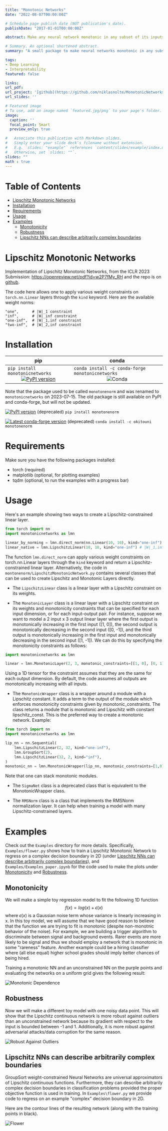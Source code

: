 ```yaml
---
title: "Monotonic Networks"
date: "2022-08-07T00:00:00Z"

# Schedule page publish date (NOT publication's date).
publishDate: "2017-01-01T00:00:00Z"

abstract: Make any neural network monotonic in any subset of its inputs. This inductive bias is especially important for fairness and interpretability considerations.

# Summary. An optional shortened abstract.
summary: "A small package to make neural networks monotonic in any subset of their inputs (this works for individual neurons, too!)." 

tags:
- Deep Learning
- Interpretability 
featured: false

links:
url_pdf:
url_project: '[github](https://github.com/niklasnolte/MonotonicNetworks)'
url_slides: ''

# Featured image
# To use, add an image named `featured.jpg/png` to your page's folder. 
image:
  caption: ''
  focal_point: Smart
  preview_only: true

#   Associate this publication with Markdown slides.
#   Simply enter your slide deck's filename without extension.
#   E.g. `slides: "example"` references `content/slides/example/index.md`.
#   Otherwise, set `slides: ""`.
slides: ""
math : true
---
```



# Table of Contents
- [Lipschitz Monotonic Networks](#lipschitz-monotonic-networks)
- [Installation](#installation)
- [Requirements](#requirements)
- [Usage](#usage) 
- [Examples](#examples)
    - [Monotonicity](#monotonicity)
    - [Robustness](#robustness)
    - [Lipschitz NNs can describe arbitrarily complex boundaries](#lipschitz-nns-can-describe-arbitrarily-complex-boundaries)
# Lipschitz Monotonic Networks

Implementation of Lipschitz Monotonic Networks, from the ICLR 2023 Submission: https://openreview.net/pdf?id=w2P7fMy_RH and the repo is on [github](https://github.com/niklasnolte/MonotonicNetworks).

The code here allows one to apply various weight constraints on `torch.nn.Linear` layers through the `kind` keyword. Here are the available weight norms: 


```
"one",      # |W|_1 constraint
"inf",      # |W|_inf constraint
"one-inf",  # |W|_1,inf constraint
"two-inf",  # |W|_2,inf constraint
```

# Installation
<div align="center">

| <center> **pip** | <center> **conda**|
|---|---|
`pip install monotonicnetworks`<br> <center>[![PyPI version](https://badge.fury.io/py/monotonicnetworks.svg)](https://badge.fury.io/py/monotonicnetworks)</center> | `conda install -c conda-forge monotonicnetworks`<br> <center>![Conda](https://img.shields.io/conda/dn/conda-forge/monotonicnetworks)
</center> 

</div>

Note that the package used to be called `monotonenorm` and was renamed to `monotonicnetworks` on 2023-07-15. The old package is still available on PyPI and conda-forge, but will not be updated.

 [![PyPI version](https://badge.fury.io/py/monotonenorm.svg)](https://badge.fury.io/py/monotonenorm) (deprecated) `pip install monotonenorm`

[![Latest conda-forge version](https://img.shields.io/conda/v/okitouni/monotonenorm)](https://anaconda.org/okitouni/monotonenorm) (deprecated) `conda install -c okitouni monotonenorm` 

# Requirements
Make sure you have the following packages installed:
- torch (required)
- matplotlib (optional, for plotting examples)
- tqdm (optional, to run the examples with a progress bar)

# Usage
Here's an example showing two ways to create a Lipschitz-constrained linear layer.

```python
from torch import nn
import monotonicnetworks as lmn

linear_by_norming = lmn.direct_norm(nn.Linear(10, 10), kind="one-inf") # |W|_1,inf constraint
linear_native = lmn.LipschitzLinear(10, 10, kind="one-inf") # |W|_1,inf constraint
```

 The function `lmn.direct_norm` can apply various weight constraints on torch.nn.Linear layers through the `kind` keyword and return a Lipschitz-constrained linear layer. Alternatively, the code in `montonenorm/LipschitzMonotonicNetwork.py` contains several classes that can be used to create Lipschitz and Monotonic Layers directly.

- The `LipschitzLinear` class is a linear layer with a Lipschitz constraint on its weights.

- The `MonotonicLayer` class is a linear layer with a Lipschitz constraint on its weights and monotonicity constraints that can be specified for each input dimension, or for each input-output pair. For instance, suppose we want to model a 2 input x 3 output linear layer where the first output is monotonically increasing in the first input ([1, 0]), the second output is monotonically decreasing in the second input ([0, -1]), and the third output is monotonically increasing in the first input and monotonically decreasing in the second input ([1, -1]). We can do this by specifying the monotonicity constraints as follows:
```python
import monotonicnetworks as lmn

linear = lmn.MonotonicLayer(2, 3, monotonic_constraints=[[1, 0], [0, 1], [1, -1]])
```
Using a 1D tensor for the constraint assumes that they are the same for each output dimension. By default, the code assumes all outputs are monotonically increasing with all inputs.


- The `MonotonicWrapper` class is a wrapper around a module with a Lipschitz constant. It adds a term to the output of the module which enforces monotonicity constraints given by monotonic_constraints. The class returns a module that is monotonic and Lipschitz with constant lipschitz_const. This is the preferred way to create a monotonic network. Example:
```python
from torch import nn
import monotonicnetworks as lmn

lip_nn = nn.Sequential(
    lmn.LipschitzLinear(2, 32, kind="one-inf"),
    lmn.GroupSort(2),
    lmn.LipschitzLinear(32, 2, kind="inf"),
)
monotonic_nn = lmn.MonotonicWrapper(lip_nn, monotonic_constraints=[1,0]) # first input increasing, no monotonicity constraints on second input
```
Note that one can stack monotonic modules.


- The `SigmaNet` class is a deprecated class that is equivalent to the MonotonicWrapper class.

- The `RMSNorm` class is a class that implements the RMSNorm normalization layer. It can help when training 
a model with many Lipschitz-constrained layers.


# Examples
Check out the `Examples` directory for more details. Specifically, `Examples/flower.py` shows how to train a Lipschitz Monotonic Network to regress on a complex decision boundary in 2D (under [Lipschitz NNs can describe arbitrarily complex boundaries](#lipschitz-nns-can-describe-arbitrarily-complex-boundaries)), and `Examples/Examples_paper.ipynb` for the code used to make the plots under [Monotonicity](#monotonicity) and [Robustness](#robustness).

## Monotonicity
We will make a simple toy regression model to fit the following 1D function 
$$f(x) = log(x) + \epsilon(x)$$
where $\epsilon(x)$ is a Gaussian noise term whose variance is linearly increasing in x. 
In this toy model, we will assume that we have good reason to believe that the function we are trying to fit is monotonic (despite non-monotnic behavior of the noise). For example, we are building a trigger algorithm to discriminate between signal and background events. Rarer events are more likely to be signal and thus we should employ a network that is monotonic in some "rareness" feature. Another example could be a hiring classifier where (all else equal) higher school grades should imply better chances of being hired. 

Training a monotonic NN and an unconstrained NN on the purple points and evaluating the networks on a uniform grid gives the following result:

![Monotonic Dependence](monotonic_dependence_unobserved_UpFalse_InterpFalse.png)

## Robustness
Now we will make a different toy model with one noisy data point. This will show that the Lipschitz continuous network is more robust against outliers than an unconstrained network because its gradient with respect to the input is bounded between -1 and 1. Additionally, it is more robust against adversarial attacks/data corruption for the same reason.

![Robust Against Outliers](robust_against_noisy_outlier.png)

## Lipschitz NNs can describe arbitrarily complex boundaries
GroupSort weight-constrained Neural Networks are universal approximators of Lipschitz continuous functions. Furthermore, they can describe arbitrarily complex decision boundaries in classification problems provided the proper objective function is used in training. In `Examples\flower.py` we provide code to regress on an example "complex" decision boundary in 2D. 

Here are the contour lines of the resulting network (along with the training points in black).

![Flower](flower.png)
